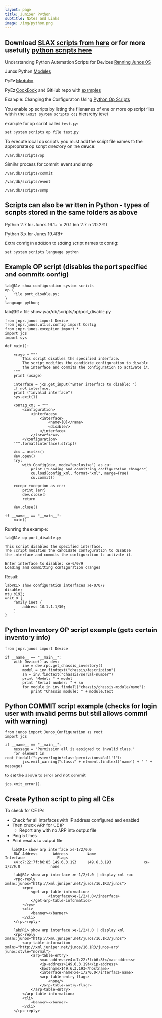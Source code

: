 ```yaml
---
layout: page
title: Juniper Python
subtitle: Notes and Links
image: /img/python.png
---
```


## Download [SLAX scripts from here](https://github.com/Juniper/junoscriptorium) or for more usefully [python scripts here](https://github.com/Juniper/junosautomation/tree/master/on-box-python)

Understanding Python Automation Scripts for Devices [Running Junos OS](https://www.juniper.net/documentation/en_US/junos/topics/concept/junos-script-automation-python-scripts-overview.html)

Junos Python [Modules](https://www.juniper.net/documentation/en_US/junos/topics/reference/general/junos-python-modules-on-device.html)

PyEz [Modules](https://junos-pyez.readthedocs.io/en/latest/jnpr.junos.html)

PyEz [CookBook](https://www.juniper.net/documentation/en_US/day-one-books/DO_PyEZ_Cookbook.pdf) and GitHub repo with [examples](https://github.com/Juniper/junosautomation/tree/master/pyez/PyEZ_Cookbook_2017)

Example: Changing the Configuration Using [Python Op Scripts](https://www.juniper.net/documentation/en_US/junos/topics/example/junos-script-automation-op-script-changing-configuration-python.html)

You enable op scripts by listing the filenames of one or more op script files within the ```[edit system scripts op]``` hierarchy level

example for op script called ```test.py```:

    set system scripts op file test.py

To execute local op scripts, you must add the script file names to the appropriate op script directory on the device:

    /var/db/scripts/op

Similar process for commit, event and snmp

    /var/db/scripts/commit

    /var/db/scripts/event

    /var/db/scripts/snmp

## Scripts can also be written in Python - types of scripts stored in the same folders as above

Python 2.7 for Junos 16.1+ to 20.1 (no 2.7 in 20.2R1)

Python 3.x for Junos 19.4R1+

Extra config in addition to adding script names to config:

    set system scripts language python

## Example OP script (disables the port specified and commits config)

    lab@R1> show configuration system scripts
    op {
        file port_disable.py;
    }
    language python;


lab@R1> file show /var/db/scripts/op/port_disable.py

    from jnpr.junos import Device
    from jnpr.junos.utils.config import Config
    from jnpr.junos.exception import *
    import jcs
    import sys

    def main():

        usage = """
            This script disables the specified interface.
            The script modifies the candidate configuration to disable
            the interface and commits the configuration to activate it.
        """
        print (usage)

        interface = jcs.get_input("Enter interface to disable: ")
        if not interface:
        print ("invalid interface")
        sys.exit(1)

        config_xml = """
            <configuration>
                <interfaces>
                    <interface>
                        <name>{0}</name>
                        <disable/>
                    </interface>
                </interfaces>
            </configuration>
        """.format(interface).strip()

        dev = Device()
        dev.open()
        try:
            with Config(dev, mode="exclusive") as cu:
                print ("Loading and committing configuration changes")
                cu.load(config_xml, format="xml", merge=True)
                cu.commit()

        except Exception as err:
            print (err)
            dev.close()
            return

        dev.close()

    if __name__ == "__main__":
        main()

Running the example:

    lab@R1> op port_disable.py

    This script disables the specified interface.
    The script modifies the candidate configuration to disable
    the interface and commits the configuration to activate it.

    Enter interface to disable: xe-0/0/9
    Loading and committing configuration changes

Result:

    lab@R1> show configuration interfaces xe-0/0/9
    disable;
    mtu 9192;
    unit 0 {
        family inet {
            address 10.1.1.1/30;
        }
    }


## Python Inventory OP script example (gets certain inventory info)

    from jnpr.junos import Device
    
    if __name__ == "__main__":
        with Device() as dev:
            inv = dev.rpc.get_chassis_inventory()
            model = inv.findtext("chassis/description")
            sn = inv.findtext("chassis/serial-number")
            print "Model: " + model
            print "Serial number: " + sn
            for module in inv.findall("chassis/chassis-module/name"):
                print "Chassis module: " + module.text


## Python COMMIT script example (checks for login user with invalid perms but still allows commit with warning)

    from junos import Junos_Configuration as root
    import jcs
    
    if __name__ == "__main__":
        message = "Permission all is assigned to invalid class."
        for element in root.findall("system/login/class[permissions='all']"):
            jcs.emit_warning("class:" + element.findtext('name') + " " + message)

to set the above to error and not commit

    jcs.emit_error().

## Create Python script to ping all CEs

To check for CE IPs

* Check for all interfaces with IP address configured and enabled
* Then check ARP for CE IP
    * Report any with no ARP into output file
* Ping 5 times
* Print results to output file
```
   lab@R1> show arp interface xe-1/2/0.0
    MAC Address       Address         Name                      Interface               Flags
    e4:c7:22:7f:b6:85 149.6.3.193     149.6.3.193               xe-1/2/0.0              none
```
```
    lab@R1> show arp interface xe-1/2/0.0 | display xml rpc
    <rpc-reply xmlns:junos="http://xml.juniper.net/junos/16.1R3/junos">
        <rpc>
            <get-arp-table-information>
                    <interface>xe-1/2/0.0</interface>
            </get-arp-table-information>
        </rpc>
        <cli>
            <banner></banner>
        </cli>
    </rpc-reply>
```

```
    lab@R1> show arp interface xe-1/2/0.0 | display xml
    <rpc-reply xmlns:junos="http://xml.juniper.net/junos/16.1R3/junos">
        <arp-table-information xmlns="http://xml.juniper.net/junos/16.1R3/junos-arp" junos:style="normal">
            <arp-table-entry>
                <mac-address>e4:c7:22:7f:b6:85</mac-address>
                <ip-address>149.6.3.193</ip-address>
                <hostname>149.6.3.193</hostname>
                <interface-name>xe-1/2/0.0</interface-name>
                <arp-table-entry-flags>
                    <none/>
                </arp-table-entry-flags>
            </arp-table-entry>
        </arp-table-information>
        <cli>
            <banner></banner>
        </cli>
    </rpc-reply>
```
